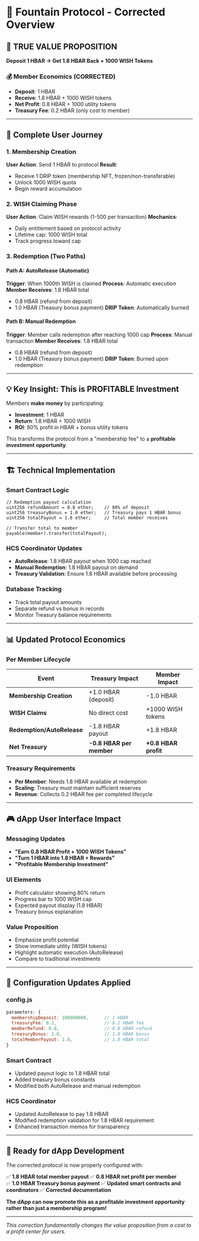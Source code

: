 # 🌊 Fountain Protocol - Corrected Overview

## 🎯 **TRUE VALUE PROPOSITION**

**Deposit 1 HBAR → Get 1.8 HBAR Back + 1000 WISH Tokens**

### 💰 Member Economics (CORRECTED)
- **Deposit**: 1 HBAR
- **Receive**: 1.8 HBAR + 1000 WISH tokens
- **Net Profit**: 0.8 HBAR + 1000 utility tokens
- **Treasury Fee**: 0.2 HBAR (only cost to member)

---

## 🔄 Complete User Journey

### 1. Membership Creation
**User Action**: Send 1 HBAR to protocol
**Result**: 
- Receive 1 DRIP token (membership NFT, frozen/non-transferable)
- Unlock 1000 WISH quota
- Begin reward accumulation

### 2. WISH Claiming Phase
**User Action**: Claim WISH rewards (1-500 per transaction)
**Mechanics**:
- Daily entitlement based on protocol activity
- Lifetime cap: 1000 WISH total
- Track progress toward cap

### 3. Redemption (Two Paths)

#### Path A: AutoRelease (Automatic)
**Trigger**: When 1000th WISH is claimed
**Process**: Automatic execution
**Member Receives**: 1.8 HBAR total
- 0.8 HBAR (refund from deposit)
- 1.0 HBAR (Treasury bonus payment)
**DRIP Token**: Automatically burned

#### Path B: Manual Redemption
**Trigger**: Member calls redemption after reaching 1000 cap
**Process**: Manual transaction
**Member Receives**: 1.8 HBAR total
- 0.8 HBAR (refund from deposit)  
- 1.0 HBAR (Treasury bonus payment)
**DRIP Token**: Burned upon redemption

---

## 💡 **Key Insight: This is PROFITABLE Investment**

Members **make money** by participating:
- **Investment**: 1 HBAR
- **Return**: 1.8 HBAR + 1000 WISH
- **ROI**: 80% profit in HBAR + bonus utility tokens

This transforms the protocol from a "membership fee" to a **profitable investment opportunity**.

---

## 🏗️ Technical Implementation

### Smart Contract Logic
```solidity
// Redemption payout calculation
uint256 refundAmount = 0.8 ether;    // 80% of deposit
uint256 treasuryBonus = 1.0 ether;   // Treasury pays 1 HBAR bonus
uint256 totalPayout = 1.8 ether;     // Total member receives

// Transfer total to member
payable(member).transfer(totalPayout);
```

### HCS Coordinator Updates
- **AutoRelease**: 1.8 HBAR payout when 1000 cap reached
- **Manual Redemption**: 1.8 HBAR payout on demand
- **Treasury Validation**: Ensure 1.8 HBAR available before processing

### Database Tracking
- Track total payout amounts
- Separate refund vs bonus in records
- Monitor Treasury balance requirements

---

## 📊 Updated Protocol Economics

### Per Member Lifecycle
| Event | Treasury Impact | Member Impact |
|-------|----------------|---------------|
| **Membership Creation** | +1.0 HBAR (deposit) | -1.0 HBAR |
| **WISH Claims** | No direct cost | +1000 WISH tokens |
| **Redemption/AutoRelease** | -1.8 HBAR payout | +1.8 HBAR |
| **Net Treasury** | **-0.8 HBAR per member** | **+0.8 HBAR profit** |

### Treasury Requirements
- **Per Member**: Needs 1.8 HBAR available at redemption
- **Scaling**: Treasury must maintain sufficient reserves
- **Revenue**: Collects 0.2 HBAR fee per completed lifecycle

---

## 🎮 dApp User Interface Impact

### Messaging Updates
- **"Earn 0.8 HBAR Profit + 1000 WISH Tokens"**
- **"Turn 1 HBAR into 1.8 HBAR + Rewards"**
- **"Profitable Membership Investment"**

### UI Elements
- Profit calculator showing 80% return
- Progress bar to 1000 WISH cap
- Expected payout display (1.8 HBAR)
- Treasury bonus explanation

### Value Proposition
- Emphasize profit potential
- Show immediate utility (WISH tokens)
- Highlight automatic execution (AutoRelease)
- Compare to traditional investments

---

## 🔧 Configuration Updates Applied

### config.js
```javascript
parameters: {
  membershipDeposit: 100000000,      // 1 HBAR
  treasuryFee: 0.2,                  // 0.2 HBAR fee
  memberRefund: 0.8,                 // 0.8 HBAR refund
  treasuryBonus: 1.0,                // 1.0 HBAR bonus
  totalMemberPayout: 1.8,            // 1.8 HBAR total
}
```

### Smart Contract
- Updated payout logic to 1.8 HBAR total
- Added treasury bonus constants
- Modified both AutoRelease and manual redemption

### HCS Coordinator  
- Updated AutoRelease to pay 1.8 HBAR
- Modified redemption validation for 1.8 HBAR requirement
- Enhanced transaction memos for transparency

---

## 🚀 Ready for dApp Development

The corrected protocol is now properly configured with:

✅ **1.8 HBAR total member payout**
✅ **0.8 HBAR net profit per member**  
✅ **1.0 HBAR Treasury bonus payment**
✅ **Updated smart contracts and coordinators**
✅ **Corrected documentation**

**The dApp can now promote this as a profitable investment opportunity rather than just a membership program!**

---

*This correction fundamentally changes the value proposition from a cost to a profit center for users.*